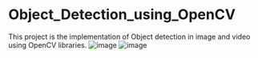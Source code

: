 # Object_Detection_using_OpenCV
This project is the implementation of Object detection in image and video using OpenCV libraries.
![image](https://user-images.githubusercontent.com/77397654/177936666-c5870512-ba8b-4f34-a918-7165e17683bc.png)
![image](https://user-images.githubusercontent.com/77397654/177936959-8a31cb56-6f3c-42c4-9d4e-e3360ddcaee4.png)
